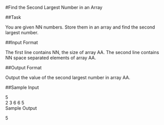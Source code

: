 #Find the Second Largest Number in an Array

##Task

You are given NN numbers. Store them in an array and find the second largest number.

##Input Format

The first line contains NN, the size of array AA.
The second line contains NN space separated elements of array AA.

##Output Format

Output the value of the second largest number in array AA.

##Sample Input

5  
2 3 6 6 5  
Sample Output  

5  

